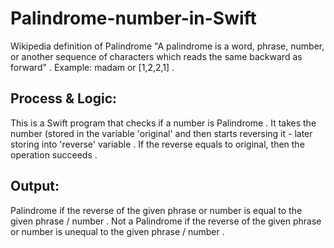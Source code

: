 # Palindrome-number-in-Swift

Wikipedia definition of Palindrome "A palindrome is a word, phrase, number, or another sequence of characters which reads the same backward as forward" .
Example: madam or [1,2,2,1] .

## Process & Logic:
This is a Swift program that checks if a number is Palindrome . It takes the number (stored in the variable 'original' and then starts reversing it - later storing into 'reverse' variable .
If the reverse equals to original, then the operation succeeds .

## Output:
Palindrome if the reverse of the given phrase or number is equal to the given phrase / number .
Not a Palindrome if the reverse of the given phrase or number is unequal to the given phrase / number .
